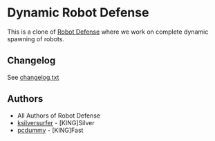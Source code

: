 # Dynamic Robot Defense

This is a clone of [Robot Defense](https://github.com/techannihilation/Robot-Defense) where we work on complete dynamic spawning of robots.

## Changelog

See [changelog.txt](https://github.com/techannihilation/drd/blob/master/changelog.txt)

## Authors

- All Authors of Robot Defense
- [ksilversurfer](https://github.com/ksilversurfer) - [KING]Silver
- [pcdummy](https://github.com/pcdummy/) - [KING]Fast

